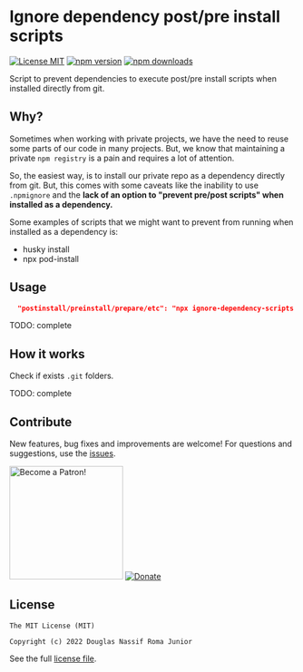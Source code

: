 # Ignore dependency post/pre install scripts

[![License MIT](https://img.shields.io/badge/licence-MIT-blue.svg)](https://github.com/douglasjunior/ignore-dependency-scripts/blob/master/LICENSE)
[![npm version](https://img.shields.io/npm/v/ignore-dependency-scripts.svg)](https://www.npmjs.com/package/ignore-dependency-scripts)
[![npm downloads](https://img.shields.io/npm/dt/ignore-dependency-scripts.svg)](#usage)

Script to prevent dependencies to execute post/pre install scripts when installed directly from git.

## Why?

Sometimes when working with private projects, we have the need to reuse some parts of our code in many projects. But, we know that maintaining a private `npm registry` is a pain and requires a lot of attention.

So, the easiest way, is to install our private repo as a dependency directly from git. But, this comes with some caveats like the inability to use `.npmignore` and the **lack of an option to "prevent pre/post scripts" when installed as a dependency.**

Some examples of scripts that we might want to prevent from running when installed as a dependency is:

- husky install
- npx pod-install

## Usage

```json
  "postinstall/preinstall/prepare/etc": "npx ignore-dependency-scripts \"your && scripts && here\""
```

TODO: complete

## How it works

Check if exists `.git` folders.

TODO: complete

## Contribute

New features, bug fixes and improvements are welcome! For questions and suggestions, use the [issues](https://github.com/douglasjunior/ignore-dependency-scripts/issues).

<a href="https://www.patreon.com/douglasjunior"><img src="http://i.imgur.com/xEO164Z.png" alt="Become a Patron!" width="200" /></a>
[![Donate](https://www.paypalobjects.com/en_US/i/btn/btn_donateCC_LG.gif)](https://www.paypal.com/cgi-bin/webscr?cmd=_s-xclick&hosted_button_id=E32BUP77SVBA2)

## License

```
The MIT License (MIT)

Copyright (c) 2022 Douglas Nassif Roma Junior
```

See the full [license file](https://github.com/douglasjunior/ignore-dependency-scripts/blob/master/LICENSE).
